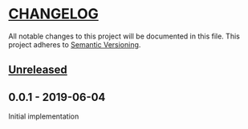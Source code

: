 # [CHANGELOG](http://keepachangelog.com/)
All notable changes to this project will be documented in this file.
This project adheres to [Semantic Versioning](http://semver.org/).

## [Unreleased][unreleased]


## 0.0.1 - 2019-06-04
Initial implementation


[unreleased]: https://github.com/ajgarlag/AjglLogoutRedirectorBundle/compare/0.0.1...master
